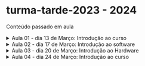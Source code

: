 # turma-tarde-2023 - 2024
Conteúdo passado em aula

<details>
<summary>Aula 01 - dia 13 de Março: Introdução ao curso</summary>

- O que é o curso

  - Uma iniciativa do Sr. Oseias, para formar profissionais a iniciarem suas carreiras como programadores, o curso é voltado para quem nunca viu programação, como para quem já tem algum nível de instrução relacionada.
  
  - O que vamos aprender no curso?
  
    - Informatica básica
    - Front-End (HTML, CSS, JS)
    - Back-End (PHP)
    - Banco de dados (MySQL)
    
    ![image](https://user-images.githubusercontent.com/33090891/228059238-55cf6007-c350-4043-a304-3ca9f3c36b7e.png)

- O que é possível criar com o curso?

  - A ideia inicial é possibilitar a criação de sistemas, mas com o conhecimento passado no curso, será possível a criação de inúmeras ferramentas.

- Porque programação?

  - Segurança
  - Lucratividade
  - Flexibilidade
  - Empreendedorismo
  - Criatividade

- Pré requisitos/habilidades a desenvolver

  - Inglês básico                  
  - Informática básica
  - Raciocínio lógico
  - Ser autodidata, gostar de aprender
  - Ter disciplina
  - Ter tempo
  - Gostar de solucionar problemas
  - Responsabilidade e ética

- O que é informática?

  - É o estudo da ciência da informação com a computação, relacionado à coleta, manipulação, armazenamento, transmissão e processamento de informação por computadores.
O termo surgiu com a junção entre informação e automática.

- Onde a informática é utilizada?

  - Web design
  - Des. Web
  - Segurança 
  - Suporte técnico
  - Mídias sociais
  - Sistemas em geral
  - Jogos digitais
  - E-commerce
  - Redes de inf.
  - Infraestrutura
  - Outros…

- A informática na vida acadêmica/profissional.
  
  - Computador            
  - Estudo/Pesquisa
  - Cursos Online/EAD
  - Produtividade
  - Mercado de Trabalho
  - Videoconferência

- Tendências e desenvolvimentos futuros.

  - Plataformas nativas de Cloud-Native
  - Inteligência de decisão através da IA
  - Hiper automação
  - 5G e conectividade aprimorada (1 milhão/m², 4g 45mbps 5g 1Gb/s)
  - Internet via satélite
  - Inteligência artificial

- O que vamos aprender com informática básica?

  - Acessar a internet
  - Usar navegadores
  - Criar e salvar arquivos
  - Hierarquia de pastas

</details>

<details>
<summary>Aula 02 - dia 17 de Março: Introdução ao software</summary>

- O que é um software.
  - conjunto de componentes lógicos de um computador ou sistema de processamento de dados; programa, rotina ou conjunto de instruções que controlam o funcionamento de um computador;

- Como ele se diferencia de um hardware.

  - Programas/sistemas que fazem o equipamento funcionar.
  - Criado por meio de código, linguagem de programação.
  - Pode ser reinstalado, feito atualizações de versões.
  - Tempo de vida altíssimo.

- Software de sistema.

  - Programas que permitem a interação do usuário com a máquina. Como exemplo podemos citar o Windows, que é um software pago; e o Linux, que é um software livre;

- Software de Aplicativo.

  - Programas de uso cotidiano do usuário, permitindo a realização de tarefas, como o editores de texto, planilhas, navegador de internet, etc;

- Software de Jogos.

  - Programas que ajudam desenvolvedores, empresas de jogos e instituições de ensino a criar, distribuir e monetizar jogos. Também oferecem recursos como análise de comportamento do usuário, marketing entre outros;

- CLASSIFICAÇÃO DE SOFTWARES

- Closed Source (código fechado)

  - O acesso, utilização, modificação ou redistribuição do código fonte são proibidos por quem tem os direitos sobre o código. Ou seja, você deverá ter a permissão de quem criou para poder utilizar o código fonte para quaisquer fins;

- Open Source (código aberto)

  - Podem ser modificados, podem ser redistribuídos livremente, contudo, o desenvolvedor tem o direito de estabelecer algumas restrições;

- Software Livre

  - Liberdade de executar o programa, para qualquer propósito;
  - Liberdade de estudar como o programa funciona e adaptá-lo para as suas necessidades;
  - Liberdade de distribuir cópias de forma que você possa ajudar outras pessoas;
  - Liberdade de melhorar e aperfeiçoar de modo que toda a comunidade se beneficie;

-   SOFTWARE - LICENÇAS

- GNU AGPLv3

  - Permissões
    - Uso comercial, Distribuição, Modificação, Uso de patente, Uso privado;
  - Condições
    - Divulgar fonte, licença e aviso de direitos autorais, distribuições para usuários da rede, mesma licença, mudanças na licença deverão ser documentadas;
  - Limitações
    - Responsabilidade, garantia;

-GNU GPLv3

  - Permissões
    - Uso comercial, Distribuição, Modificação, Uso de patente, Uso privado;
  - Condições
    -Divulgar fonte, licença e aviso de direitos autorais, mesma licença, mudanças na licença deverão ser documentadas;
  - Limitações
    - Responsabilidade, garantia;

- GNU LGPLv3

  - Permissões
    - Uso comercial, Distribuição, Modificação, Uso de patente, Uso privado;
  - Condições
    - Divulgar fonte, licença e aviso de direitos autorais, mesma licença (biblioteca), mudanças na       licença deverão ser documentadas;
  - Limitações
    - Responsabilidade, garantia;

- Mozilla Public License 2.0

  - Permissões
    - Uso comercial, Distribuição, Modificação, Uso de patente, Uso privado;
  - Condições
    - Divulgar fonte, licença e aviso de direitos autorais, mesma licença (arquivo);
  - Limitações
    - Responsabilidade, garantia, uso da marca registrada;

- Apache License 2.0

  - Permissões
    - Uso comercial, Distribuição, Modificação, Uso de patente, Uso privado;
  - Condições
    - Licença e aviso de direitos autorais, mudanças na licença deverão ser documentadas;
  - Limitações
    - Responsabilidade, garantia, uso da marca registrada;

- MIT License

  - Permissões
    - Uso comercial, Distribuição, Modificação, Uso privado;
  - Condições
    - Licença e aviso de direitos autorais;
  - Limitações
    - Responsabilidade, garantia;

- Boost Software License 1.0

  - Permissões
    - Uso comercial, Distribuição, Modificação, Uso privado;
  - Condições
    - Licença e aviso de direitos autorais;
  - Limitações
    - Responsabilidade, garantia;

- Sem Licença

  - Permissões
    - Uso comercial, Distribuição, Modificação, Uso privado;
  - Condições
    - nenhuma;
  - Limitações
    -Responsabilidade, garantia;

- EULA

  - Neste tipo de licença, o usuário não adquire a propriedade do software. Em vez disso, ele tem o direito de fazer a utilização do software. Para isso, as empresas proprietárias atrelam seus softwares a um EULA, que seria os termos e condições.

- Como evitar software maliciosos.

  - Segurança do Dispositivo.
  - Cuidados aos arquivos maliciosos.
  - Antivírus
  - Avast e GIMP

- HIERARQUIA DE PASTAS

  - Forma de organizar e localizar arquivos.
  - Manter boas práticas para a gestão dos arquivos e pastas.
    - Possibilitar a precisão na recuperação de arquivos e pastas;
    - Outro fator que auxilia a precisão é a utilização de - ou _ ;

  - Nomes legíveis, pode ser usado a primeira letra maiúscula;
  - Recomenda-se utilizar todos os nomes em caixa alta ou caixa baixa;
  - Não abreviar palavras;
  - Linguagem simples com termos conhecidos;
  - Se existir versões, inserir datas;
  - Armazenar os arquivos no momento da sua criação;
  - Armazenar arquivos em seu formato original, exceto e-mails;
  - Evitar arquivos órfãos;
  - Para a manutenção sugere-se a limpeza regular;
  
  ![image](https://user-images.githubusercontent.com/33090891/228085920-1d43a07c-46bc-4377-babe-d1cd099bf250.png)
  
  ![image](https://user-images.githubusercontent.com/33090891/228085951-41510fd5-e21f-41e6-ac8a-81f13cb2eb7e.png)
</details>

<details>
<summary>Aula 03 - dia 20 de Março: Introdução ao Hardware</summary> 

  - Hardware é a parte física da máquina, formado por componentes eletrônicos, como fios, placas e circuitos;
  -O Hardware não se limita somente em computadores pessoais, também o encontramos em carros, celulares entre outros.

  - Placa-mãe
  
    -Componente responsável por interligar todos os outros componentes do computador, através de slots de expansão como:
    - PCI
    - PCI-X
    - AGP e etc.
  - Componente de interface de comunicação como:
    - PS2
    - SATA
    - IDE
    - Serial
    - USB e etc
  -Para realizar essa comunicação entre os componentes a placa mãe possui chipset controladores, esses são responsáveis em permitir a comunicação entre os dispositivos conectados à placa-mãe,  como o processador e a memória.
  
- Processador
  
  - Processador ou CPU como é conhecido é o principal componente de processamento do computador;
  - Atende todas as solicitações realizadas através do sistema operacional pelo usuário;
  - Sua velocidade é medida através de Mhz (mega-hertz), ou Ghz (giga-hertz), que define a capacidade de processamento do mesmo

- Cooler
  
   - Pequenos ventiladores responsáveis pelo resfriamento dos componentes.
  
- Memória RAM
  - Armazenamento volátil;
  - A quantidade de memória RAM pode interferir diretamente no desempenho de um computador, porém sozinha não é responsável pela velocidade do computador;
  - Seus módulos de memória são DDR

- Fonte de alimentação
  
  - Responsável por energizar a placa mãe e todos os componentes que nela estão conectados;
  - Trabalha em 12v, e ajuda a estabilizar a voltagem correta;

- Armazenamento de dados (HDs)
  
  - Responsável pelo armazenamento de dados no computador;
  - Não são voláteis;
  - HD possui internamente um disco magnético;
  - SSD/NVME são compostos por diversos chips de memória instalados em uma placa de circuito.
  - HD padrão atinge velocidades de até 50 MB/s para escrita, e até 120 MB/s para leitura.
  - SSD atinge até 450 MB/s para a escrita e 500 MB/s nas leituras
  - NVME atinge até 7000 MB/s para a escrita e 7000 MB/s nas leituras
  
- Placa de vídeo
  
  - A placa de vídeo é responsável por processar e gerar as imagens;
  - Quanto mais pesadas forem as imagens, maior deve ser a capacidade de processamento da placa;
  - Placas on-board;
  - Placas off-board
  
- Periféricos de um computador
  
  - São componentes que podem ser ligados ao computador.
  
- Periféricos de entrada
  
  - Responsável por transmitir as informações para o computador.
    - Teclado;
    - Caneta óptica;
    - Cartão magnético;
    - Mouse;
    - Scanner;
    - Joystick;
    - Microfones;
    - etc.
  
- Periféricos de saída
  
  - Responsável por receber as informações do computador:
    - Monitor;
    - Impressora;
    - Caixa de som;
    - Potters
    - Projetor;
    - etc.
  
- Periféricos de entrada e saída
  
  - Componentes que enviam e recebem as informações do computador:
    - Pen drive;
    - cd;
    - DVD;
    - Placa de rede
    - Impressoras multifuncionais;
    - etc.
  
- Como escolher o hardware adequado

  - A escolha deve ser realizada baseada na necessidade do usuário.
    - Processamento dos dados;
    - Velocidade;
    - Memória;
    - Tamanho da tela;
    - Espaço de armazenamento;
    - Espaço;
    - Duração da bateria;
    - etc.

- Manter o hardware em bom estado e maximizar sua performance
  
  - Manter o hardware:
    - Limpeza;
    - Resfriamento adequado;
    - Troca de pasta térmica se necessário;
  
  - Maximizar performance:
    - Desinstalar os softwares desnecessários;
    - Limitar os programas na inicialização do sistema;
    - Se necessário adicionar mais memória;
  
- Tendências e desnvolvimentos futuros em hardware
  
  - Tecnologia Optane (desenvolvida pela intel)
  
Já está no mercado, desempenho dos produtos com essa tecnologia pode ser 28% maior no acesso aos dados e ficar até 1400% mais rápido;
  
  - Computação quântica:
  
Máquinas super potentes, capazes de resolver cálculos em uma velocidade muito maior que os computadores tradicionais;
Já existentes em alguns laboratórios, porém distante da maioria;

</details>

<details>
<summary>Aula 04 - dia 24 de Março: Introdução ao curso</summary>


</details>
